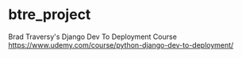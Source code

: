 # btre_project
Brad Traversy's Django Dev To Deployment Course https://www.udemy.com/course/python-django-dev-to-deployment/ 
